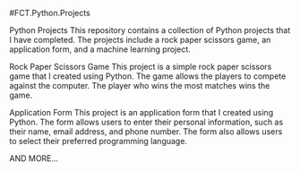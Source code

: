 #FCT.Python.Projects

Python Projects
This repository contains a collection of Python projects that I have completed. The projects include a rock paper scissors game, an application form, and a machine learning project.

Rock Paper Scissors Game
This project is a simple rock paper scissors game that I created using Python. The game allows the players to compete against the computer. The player who wins the most matches wins the game.

Application Form
This project is an application form that I created using Python. The form allows users to enter their personal information, such as their name, email address, and phone number. The form also allows users to select their preferred programming language.

AND MORE...
